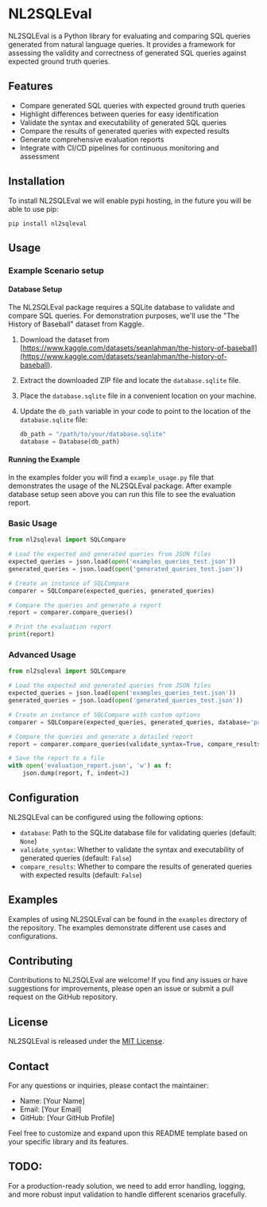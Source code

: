 # NL2SQLEval

NL2SQLEval is a Python library for evaluating and comparing SQL queries generated from natural language queries. It provides a framework for assessing the validity and correctness of generated SQL queries against expected ground truth queries.

## Features

- Compare generated SQL queries with expected ground truth queries
- Highlight differences between queries for easy identification
- Validate the syntax and executability of generated SQL queries
- Compare the results of generated queries with expected results
- Generate comprehensive evaluation reports
- Integrate with CI/CD pipelines for continuous monitoring and assessment

## Installation

To install NL2SQLEval we will enable pypi hosting, in the future you will be able to use pip:

```
pip install nl2sqleval
```

## Usage

### Example Scenario setup

#### Database Setup

The NL2SQLEval package requires a SQLite database to validate and compare SQL queries. For demonstration purposes, we'll use the "The History of Baseball" dataset from Kaggle.

1. Download the dataset from [https://www.kaggle.com/datasets/seanlahman/the-history-of-baseball](https://www.kaggle.com/datasets/seanlahman/the-history-of-baseball).

2. Extract the downloaded ZIP file and locate the `database.sqlite` file.

3. Place the `database.sqlite` file in a convenient location on your machine.

4. Update the `db_path` variable in your code to point to the location of the `database.sqlite` file:

   ```python
   db_path = "/path/to/your/database.sqlite"
   database = Database(db_path)

#### Running the Example

In the examples folder you will find a `example_usage.py` file that demonstrates the usage of the NL2SQLEval package. 
After example database setup seen above you can run this file to see the evaluation report.


### Basic Usage

```python
from nl2sqleval import SQLCompare

# Load the expected and generated queries from JSON files
expected_queries = json.load(open('examples_queries_test.json'))
generated_queries = json.load(open('generated_queries_test.json'))

# Create an instance of SQLCompare
comparer = SQLCompare(expected_queries, generated_queries)

# Compare the queries and generate a report
report = comparer.compare_queries()

# Print the evaluation report
print(report)
```

### Advanced Usage

```python
from nl2sqleval import SQLCompare

# Load the expected and generated queries from JSON files
expected_queries = json.load(open('examples_queries_test.json'))
generated_queries = json.load(open('generated_queries_test.json'))

# Create an instance of SQLCompare with custom options
comparer = SQLCompare(expected_queries, generated_queries, database='path/to/database.sqlite')

# Compare the queries and generate a detailed report
report = comparer.compare_queries(validate_syntax=True, compare_results=True)

# Save the report to a file
with open('evaluation_report.json', 'w') as f:
    json.dump(report, f, indent=2)
```

## Configuration

NL2SQLEval can be configured using the following options:

- `database`: Path to the SQLite database file for validating queries (default: `None`)
- `validate_syntax`: Whether to validate the syntax and executability of generated queries (default: `False`)
- `compare_results`: Whether to compare the results of generated queries with expected results (default: `False`)

## Examples

Examples of using NL2SQLEval can be found in the `examples` directory of the repository. The examples demonstrate different use cases and configurations.

## Contributing

Contributions to NL2SQLEval are welcome! If you find any issues or have suggestions for improvements, please open an issue or submit a pull request on the GitHub repository.

## License

NL2SQLEval is released under the [MIT License](https://opensource.org/licenses/MIT).

## Contact

For any questions or inquiries, please contact the maintainer:

- Name: [Your Name]
- Email: [Your Email]
- GitHub: [Your GitHub Profile]

Feel free to customize and expand upon this README template based on your specific library and its features.

## TODO:

For a production-ready solution, we need to add error handling, logging, and more robust input validation to handle different scenarios gracefully.

